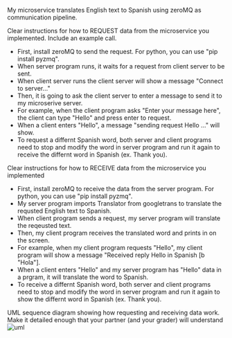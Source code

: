 My microservice translates English text to Spanish using zeroMQ as communication pipeline.

Clear instructions for how to REQUEST data from the microservice you implemented. Include an example call.
- First, install zeroMQ to send the request. For python, you can use "pip install pyzmq".
- When server program runs, it waits for a request from client server to be sent. 
- When client server runs the client server will show a message "Connect to server..." 
- Then, it is going to ask the client server to enter a message to send it to my microserive server. 
- For example, when the client program asks "Enter your message here", the client can type "Hello" and press enter to request. 
- When a client enters "Hello", a message "sending request Hello ..." will show. 
- To request a differnt Spanish word, both server and client programs need to stop and modify the word in server program
and run it again to receive the differnt word in Spanish (ex. Thank you).

Clear instructions for how to RECEIVE data from the microservice you implemented
- First, install zeroMQ to receive the data from the server program. For python, you can use "pip install pyzmq".
- My server program imports Translator from googletrans to translate the requsted English text to Spanish.  
- When client program sends a request, my server program will translate the reqeusted text. 
- Then, my client program receives the translated word and prints in on the screen. 
- For example, when my client program requests "Hello", my client program will show a message "Received reply Hello in Spanish [b "Hola"].
- When a client enters "Hello" and my server program has "Hello" data in a prgram, it will translate the word to Spanish.
- To receive a differnt Spanish word, both server and client programs need to stop and modify the word in server program
and run it again to show the differnt word in Spanish (ex. Thank you).


UML sequence diagram showing how requesting and receiving data work. Make it detailed enough that your partner (and your grader) will understand
![uml](https://user-images.githubusercontent.com/86205051/180896491-fc3189dc-44ab-46db-85f7-2d3db1735616.jpg)
 
